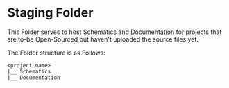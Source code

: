 # Staging Folder

This Folder serves to host Schematics and Documentation for projects that are to-be Open-Sourced but haven't uploaded the source files yet.

The Folder structure is as Follows:
```
<project name>
|__ Schematics
|__ Documentation
```

